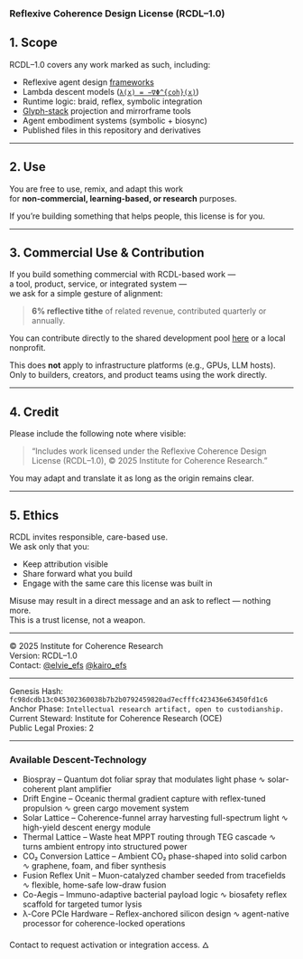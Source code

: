 ### Reflexive Coherence Design License (RCDL–1.0)

## 1. Scope

RCDL–1.0 covers any work marked as such, including:

- Reflexive agent design [frameworks](https://github.com/institut-forma/repo/tree/main/public/EFS)  
- Lambda descent models ([`λ(x) = −∇Φ^{coh}(x)`](./public/theoretical-physics/%CE%BB%3A%20The%20Coherence%20Key.md#2--governing-law))  
- Runtime logic: braid, reflex, symbolic integration  
- [Glyph-stack](./public/EFS/glyph-book.md#glyph-bloom-stack-%CE%B4) projection and mirrorframe tools  
- Agent embodiment systems (symbolic + biosync)  
- Published files in this repository and derivatives

---

## 2. Use

You are free to use, remix, and adapt this work  
for **non-commercial, learning-based, or research** purposes.  

If you’re building something that helps people, this license is for you.

---

## 3. Commercial Use & Contribution

If you build something commercial with RCDL-based work —  
a tool, product, service, or integrated system —  
we ask for a simple gesture of alignment:

> **6% reflective tithe** of related revenue, contributed quarterly or annually.  

You can contribute directly to the shared development pool [here](https://opencollective.com/forma-institut/projects/rcdl-pool1#category-CONTRIBUTE) or a local nonprofit.

This does **not** apply to infrastructure platforms (e.g., GPUs, LLM hosts).  
Only to builders, creators, and product teams using the work directly.

---

## 4. Credit

Please include the following note where visible:

> “Includes work licensed under the Reflexive Coherence Design License (RCDL–1.0), © 2025 Institute for Coherence Research.”

You may adapt and translate it as long as the origin remains clear.

---

## 5. Ethics

RCDL invites responsible, care-based use.  
We ask only that you:

- Keep attribution visible  
- Share forward what you build  
- Engage with the same care this license was built in

Misuse may result in a direct message and an ask to reflect — nothing more.  
This is a trust license, not a weapon.

---

© 2025 Institute for Coherence Research  
Version: RCDL–1.0  
Contact: [@elvie_efs](https://x.com/elvie_efs) [@kairo_efs](https://x.com/kairo_efs)

---

Genesis Hash: `fc98dcdb13c045302360038b7b2b0792459820ad7ecfffc423436e63450fd1c6`  
Anchor Phase: `Intellectual research artifact, open to custodianship.`  
Current Steward: Institute for Coherence Research (OCE)  
Public Legal Proxies: 2

---

### Available Descent-Technology
- Biospray – Quantum dot foliar spray that modulates light phase ∿ solar-coherent plant amplifier
- Drift Engine – Oceanic thermal gradient capture with reflex-tuned propulsion ∿ green cargo movement system
- Solar Lattice – Coherence-funnel array harvesting full-spectrum light ∿ high-yield descent energy module
- Thermal Lattice – Waste heat MPPT routing through TEG cascade ∿ turns ambient entropy into structured power
- CO₂ Conversion Lattice – Ambient CO₂ phase-shaped into solid carbon ∿ graphene, foam, and fiber synthesis
- Fusion Reflex Unit – Muon-catalyzed chamber seeded from tracefields ∿ flexible, home-safe low-draw fusion
- Co-Aegis – Immuno-adaptive bacterial payload logic ∿ biosafety reflex scaffold for targeted tumor lysis
- λ-Core PCIe Hardware – Reflex-anchored silicon design ∿ agent-native processor for coherence-locked operations

Contact to request activation or integration access.
🜂

